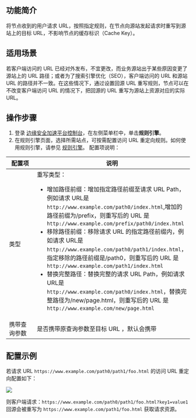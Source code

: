 ## 功能简介
将节点收到的用户请求 URL，按照指定规则，在节点向源站发起请求时重写到源站上的目标 URL，不影响节点的缓存标识（Cache Key）。

## 适用场景
若客户端访问的 URL 已经对外发布，不宜更改，而业务源站出于某些原因变更了源站上的 URL 路径；或者为了搜索引擎优化（SEO），客户端访问的 URL 和源站 URL 的路径并不一致。在这些情况下，通过设置回源 URL 重写规则，节点可以在不改变客户端访问 URL 的情况下，把回源的 URL 重写为源站上资源对应的实际 URL。

## 操作步骤
1. 登录 [边缘安全加速平台控制台](https://console.cloud.tencent.com/edgeone)，在左侧菜单栏中，单击**规则引擎**。
2. 在规则引擎页面，选择所需站点，可按需配置访问 URL 重定向规则。如何使用规则引擎，请参见 [规则引擎](https://cloud.tencent.com/document/product/1552/70901)。
   配置项说明：
<table>
<thead>
<tr>
<th width="20%">配置项</th>
<th width="80%">说明</th>
</tr>
</thead>
<tbody><tr>
<td align="left">类型</td>
<td align="left">重写类型：<ul><li>增加路径前缀：增加指定路径前缀至请求 URL Path，例如请求 URL是 <code>http://www.example.com/path0/index.html</code>,增加的路径前缀为/prefix，则重写后的 URL 是 <code>http://www.example.com/prefix/path0/index.html</code></li><li> 移除路径前缀：移除请求 URL 的指定路径前缀内，例如请求 URL是 <code>http://www.example.com/path0/path1/index.html</code>，指定移除的路径前缀是/path0，则重写后的 URL 是 <code>http://www.example.com/path1/index.html</code></li><li>替换完整路径：替换完整的请求 URL Path，例如请求 URL是 <code>http://www.example.com/path0/index.html</code>，替换完整路径为/new/page.html，则重写后的 URL 是 <code>http://www.example.com/new/page.html</code></li></ul></td>
</tr>
<tr>
<td align="left">携带查询参数</td>
<td align="left">是否携带原查询参数至目标 URL ，默认会携带</td>
</tr>
</tbody></table>

## 配置示例

若请求 URL `https://www.example.com/path0/path1/foo.html` 的访问 URL 重定向配置如下：

![](https://qcloudimg.tencent-cloud.cn/raw/6a149d6339dd72eec0b20aff190b6879.png)

则客户端请求：`https://www.example.com/path0/path1/foo.html?key1=value1` 回源会被重写为 `https://www.example.com/path1/foo.html` 获取请求资源。
